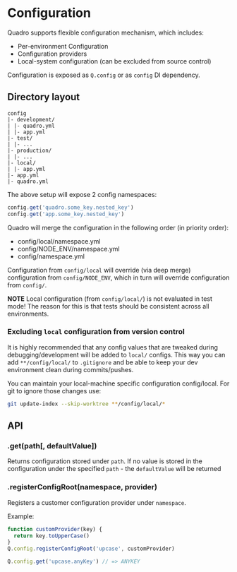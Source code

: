 # Configuration

Quadro supports flexible configuration mechanism, which includes:

- Per-environment Configuration
- Configuration providers
- Local-system configuration (can be excluded from source control)

Configuration is exposed as `Q.config` or as `config` DI dependency.

## Directory layout

```
config
|- development/
| |- quadro.yml
| |- app.yml
|- test/
| |- ...
|- production/
| |- ...
|- local/
| |- app.yml
|- app.yml
|- quadro.yml
```

The above setup will expose 2 config namespaces:

```js
config.get('quadro.some_key.nested_key')
config.get('app.some_key.nested_key')
```

Quadro will merge the configuration in the following order (in priority order):

- config/local/namespace.yml
- config/NODE_ENV/namespace.yml
- config/namespace.yml

Configuration from `config/local` will override (via deep merge) configuration from `config/NODE_ENV`, which in turn will override configuration from `config/`.

**NOTE** Local configuration (from `config/local/`) is not evaluated in test mode!
The reason for this is that tests should be consistent across all environments.

### Excluding `local` configuration from version control

It is highly recommended that any config values that are tweaked during debugging/development
will be added to `local/` configs. This way you can add `**/config/local/` to `.gitignore`
and be able to keep your dev environment clean during commits/pushes.

You can maintain your local-machine specific configuration config/local.
For git to ignore those changes use:

```sh
git update-index --skip-worktree **/config/local/*
```

## API

### .get(path[, defaultValue])

Returns configuration stored under `path`. If no value is stored in the configuration under the specified `path` - the `defaultValue` will be returned

### .registerConfigRoot(namespace, provider)

Registers a customer configuration provider under `namespace`.

Example:

```js
function customProvider(key) {
  return key.toUpperCase()
}
Q.config.registerConfigRoot('upcase', customProvider)

Q.config.get('upcase.anyKey') // => ANYKEY
```
